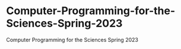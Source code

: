 # Computer-Programming-for-the-Sciences-Spring-2023
Computer Programming for the Sciences Spring 2023
